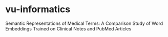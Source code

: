 # vu-informatics

Semantic Representations of Medical Terms: A Comparison Study of Word Embeddings Trained on Clinical Notes and PubMed Articles
